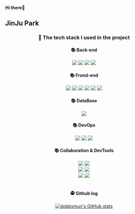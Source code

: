 #### Hi there:wave:

## JinJu Park 

<div align="center"> 

  
###  📁 The tech stack I used in the project
  
#### 📚 Back-end
<img src="https://img.shields.io/badge/JAVA-007396?style=for-the-badge&logo=Java&logoColor=white">
<img src="https://img.shields.io/badge/Spring Boot-6DB33F?style=for-the-badge&logo=Spring Boot&logoColor=yellow">
<img src="https://img.shields.io/badge/Hibernate-9666C?style=for-the-badge&logo=Hibernate&logoColor=white">
<img src="https://img.shields.io/badge/Python-3776AB?style=for-the-badge&logo=Python&logoColor=white">

#### 📚 Frond-end
<img src="https://img.shields.io/badge/Vue.js-4FC08D?style=for-the-badge&logo=Vue.js&logoColor=white">
<img src="https://img.shields.io/badge/Vuetify-1867C0?style=for-the-badge&logo=VuetifylogoColor=white">
<img src="https://img.shields.io/badge/Flutter-02569B?style=for-the-badge&logo=Flutter&logoColor=white">
<img src="https://img.shields.io/badge/JavaScript-F7DF1E?style=for-the-badge&logo=JavaScript&logoColor=white">
<img src="https://img.shields.io/badge/HTML5-E34F26?style=for-the-badge&logo=HTML5&logoColor=white">
<img src="https://img.shields.io/badge/Css-1572B6?style=for-the-badge&logo=Css&logoColor=white">

#### 📚 DataBase
<img src="https://img.shields.io/badge/MySQL-4479A1?style=for-the-badge&logo=MySQL&logoColor=white">

#### 📚 DevOps
<img src="https://img.shields.io/badge/Redis-DC382D?style=for-the-badge&logo=Redis&logoColor=white">
<img src="https://img.shields.io/badge/Docker-2496ED?style=for-the-badge&logo=Docker&logoColor=white">
<img src="https://img.shields.io/badge/aws-232F3E?style=for-the-badge&logo=Amazon aws&logoColor=white">

#### 📚 Collaboration & DevTools
<img src="https://img.shields.io/badge/IntelliJ IDEA-000000?style=for-the-badge&logo=IntelliJ IDEA&logoColor=white">
<img src="https://img.shields.io/badge/Android Studio-3DDC84?style=for-the-badge&logo=Android Studio&logoColor=white"></br>
<img src="https://img.shields.io/badge/Notion-000000?style=for-the-badge&logo=Notion&logoColor=white">
<img src="https://img.shields.io/badge/Slack-4A154B?style=for-the-badge&logo=Slack&logoColor=white"> </br>
<img src="https://img.shields.io/badge/Git-F05032?style=for-the-badge&logo=Git&logoColor=white">
<img src="https://img.shields.io/badge/GitHub-181717?style=for-the-badge&logo=GitHub&logoColor=white">
 
   <br/>
   <br/>
 
#### 🕵️ Github log
 
[![dobbymun's GitHub stats](https://github-readme-stats.vercel.app/api?username=dobbymun&show_icons=true&theme=radical)](https://github.com/dobbymun/github-readme-stats)
</div>
